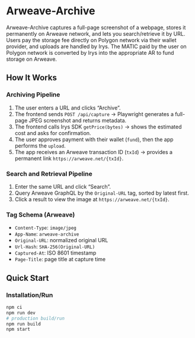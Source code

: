 # Arweave-Archive

Arweave-Archive captures a full-page screenshot of a webpage, stores it permanently on Arweave network, and lets you search/retrieve it by URL. Users pay the storage fee directly on Polygon network via their wallet provider, and uploads are handled by Irys. The MATIC paid by the user on Polygon network is converted by Irys into the appropriate AR to fund storage on Arweave.

## How It Works

### Archiving Pipeline
1) The user enters a URL and clicks “Archive”.
2) The frontend sends `POST /api/capture` → Playwright generates a full-page JPEG screenshot and returns metadata.
3) The frontend calls Irys SDK `getPrice(bytes)` → shows the estimated cost and asks for confirmation.
4) The user approves payment with their wallet (`fund`), then the app performs the `upload`.
5) The app receives an Arweave transaction ID (`txId`) → provides a permanent link `https://arweave.net/{txId}`.

### Search and Retrieval Pipeline
1) Enter the same URL and click “Search”.
2) Query Arweave GraphQL by the `Original-URL` tag, sorted by latest first.
3) Click a result to view the image at `https://arweave.net/{txId}`.

### Tag Schema (Arweave)
- `Content-Type`: `image/jpeg`
- `App-Name`: `arweave-archive`
- `Original-URL`: normalized original URL
- `Url-Hash`: `SHA-256(Original-URL)`
- `Captured-At`: ISO 8601 timestamp
- `Page-Title`: page title at capture time

## Quick Start

### Installation/Run
```bash
npm ci
npm run dev
# production build/run
npm run build
npm start
```